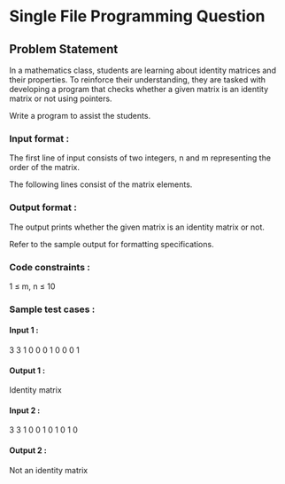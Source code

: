 # Single File Programming Question

## Problem Statement

In a mathematics class, students are learning about identity matrices and their properties. To reinforce their understanding, they are tasked with developing a program that checks whether a given matrix is an identity matrix or not using pointers.

Write a program to assist the students.

### Input format :

The first line of input consists of two integers, n and m representing the order of the matrix.

The following lines consist of the matrix elements.

### Output format :

The output prints whether the given matrix is an identity matrix or not.

Refer to the sample output for formatting specifications.

### Code constraints :

1 ≤ m, n ≤ 10

### Sample test cases :

#### Input 1 :

3 3
1 0 0
0 1 0
0 0 1

#### Output 1 :

Identity matrix

#### Input 2 :

3 3
1 0 0
1 0 1
0 1 0

#### Output 2 :

Not an identity matrix
